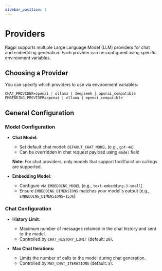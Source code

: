 ```yaml
---
sidebar_position: 1
---
```


# Providers

Ragpi supports multiple Large Language Model (LLM) providers for chat and embedding generation. Each provider can be configured using specific environment variables.

## Choosing a Provider

You can specify which providers to use via environment variables:

```env
CHAT_PROVIDER=openai | ollama | deepseek | openai_compatible
EMBEDDING_PROVIDER=openai | ollama | openai_compatible
```

## General Configuration

### Model Configuration

- **Chat Model:**

  - Set default chat model: `DEFAULT_CHAT_MODEL` (e.g., `gpt-4o`)
  - Can be overridden in chat request payload using `model` field

  **Note:** For chat providers, only models that support tool/function callings are supported.

- **Embedding Model:**
  - Configure via `EMBEDDING_MODEL` (e.g., `text-embedding-3-small`)
  - Ensure `EMBEDDING_DIMENSIONS` matches your model's output (e.g., `EMBEDDING_DIMENSIONS=1536`)

### Chat Configuration

- **History Limit:**

  - Maximum number of messages retained in the chat history and sent to the model.
  - Controlled by `CHAT_HISTORY_LIMIT` (default: `20`).

- **Max Chat Iterations:**
  - Limits the number of calls to the model during chat generation.
  - Controlled by `MAX_CHAT_ITERATIONS` (default: `5`).
